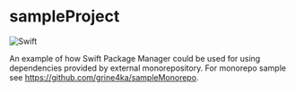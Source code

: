 # sampleProject

![Swift](https://github.com/grine4ka/sampleProject/workflows/Swift/badge.svg?branch=master)

An example of how Swift Package Manager could be used for using dependencies provided by external monorepository. For monorepo sample see https://github.com/grine4ka/sampleMonorepo.
